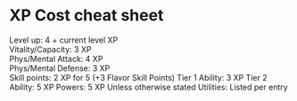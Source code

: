 # XP Cost cheat sheet  
Level up: 4 + current level XP  
Vitality/Capacity: 3 XP  
Phys/Mental Attack: 4 XP  
Phys/Mental Defense: 3 XP  
Skill points: 2 XP for 5 (+3 Flavor Skill Points)
Tier 1 Ability: 3 XP
Tier 2 Ability: 5 XP
Powers: 5 XP Unless otherwise stated
Utilities: Listed per entry